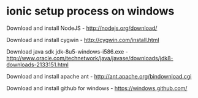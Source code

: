 ionic setup process on windows
================

Download and install NodeJS - http://nodejs.org/download/

Download and install cygwin - http://cygwin.com/install.html

Download java sdk jdk-8u5-windows-i586.exe - http://www.oracle.com/technetwork/java/javase/downloads/jdk8-downloads-2133151.html

Download and install apache ant - http://ant.apache.org/bindownload.cgi

Download and install github for windows - https://windows.github.com/

